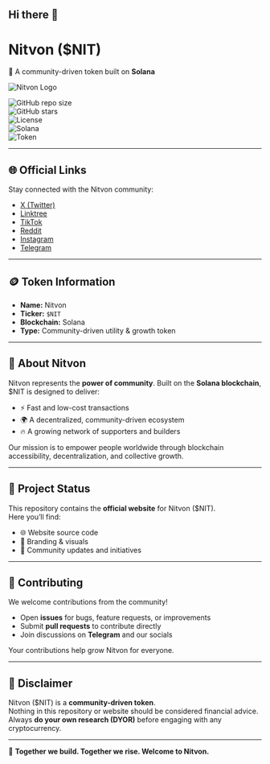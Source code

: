 ## Hi there 👋

<!--
**Nitvon-net/Nitvon-net** is a ✨ _special_ ✨ repository because its `README.md` (this file) appears on your GitHub profile.

Here are some ideas to get you started:

- 🔭 I’m currently working on ...
- 🌱 I’m currently learning ...
- 👯 I’m looking to collaborate on ...
- 🤔 I’m looking for help with ...
- 💬 Ask me about ...
- 📫 How to reach me: ...
- 😄 Pronouns: ...
- ⚡ Fun fact: ...
-->
<!--
**Nitvon-network/Nitvon-network** is a ✨ special ✨ repository because its `README.md` (this file) appears on your GitHub profile.
-->

# Nitvon ($NIT)  
🚀 A community-driven token built on **Solana**

![Nitvon Logo](https://github.com/user-attachments/assets/55a98bb6-b412-4aa7-8a41-01e183197949)

![GitHub repo size](https://img.shields.io/github/repo-size/Nitvon-network/nitvon-website)  
![GitHub stars](https://img.shields.io/github/stars/Nitvon-network/nitvon-website?style=social)  
![License](https://img.shields.io/github/license/Nitvon-network/nitvon-website)  
![Solana](https://img.shields.io/badge/Blockchain-Solana-purple?logo=solana)  
![Token](https://img.shields.io/badge/Token-$NIT-green)  

---

## 🌐 Official Links  
Stay connected with the Nitvon community:  

- [X (Twitter)](https://x.com/nitvon?s=21)  
- [Linktree](https://linktr.ee/Nitvon)  
- [TikTok](https://www.tiktok.com/@nitvon.com?_t=ZN-8zqovYHXitC&_r=1)  
- [Reddit](https://www.reddit.com/u/Nitvon/s/6BmNqglmjy)  
- [Instagram](https://www.instagram.com/nitvon.io?igsh=aWRhaTZta2w3amdm&utm_source=qr)  
- [Telegram](https://t.me/+jbVxuT7Dk98zZTA0)  

---

## 🪙 Token Information  
- **Name:** Nitvon  
- **Ticker:** `$NIT`  
- **Blockchain:** Solana  
- **Type:** Community-driven utility & growth token  

---

## 📖 About Nitvon  
Nitvon represents the **power of community**. Built on the **Solana blockchain**, $NIT is designed to deliver:  
- ⚡ Fast and low-cost transactions  
- 🌍 A decentralized, community-driven ecosystem  
- 🔥 A growing network of supporters and builders  

Our mission is to empower people worldwide through blockchain accessibility, decentralization, and collective growth.  

---

## 🚧 Project Status  
This repository contains the **official website** for Nitvon ($NIT).  
Here you’ll find:  
- 🌐 Website source code  
- 🎨 Branding & visuals  
- 📢 Community updates and initiatives  

---

## 🤝 Contributing  
We welcome contributions from the community!  

- Open **issues** for bugs, feature requests, or improvements  
- Submit **pull requests** to contribute directly  
- Join discussions on **Telegram** and our socials  

Your contributions help grow Nitvon for everyone.  

---

## 📜 Disclaimer  
Nitvon ($NIT) is a **community-driven token**.  
Nothing in this repository or website should be considered financial advice.  
Always **do your own research (DYOR)** before engaging with any cryptocurrency.  

---

💎 **Together we build. Together we rise. Welcome to Nitvon.**
